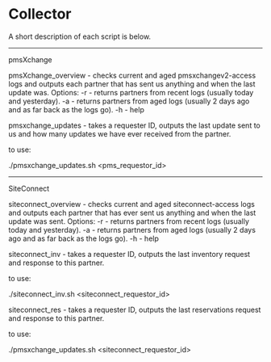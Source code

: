 Collector
==================================

A short description of each script is below.

----------------------------------

pmsXchange

pmsXchange_overview - checks current and aged pmsxchangev2-access logs and outputs each partner that has sent us anything and when the last update was.
Options:
-r - returns partners from recent logs (usually today and yesterday).
-a - returns partners from aged logs (usually 2 days ago and as far back as the logs go).
-h - help

pmsxchange_updates - takes a requester ID, outputs the last update sent to us and how many updates we have ever received from the partner.

to use:

./pmsxchange_updates.sh <pms_requestor_id>

----------------------------------

SiteConnect

siteconnect_overview - checks current and aged siteconnect-access logs and outputs each partner that has ever sent us anything and when the last update was sent.
Options:
-r - returns partners from recent logs (usually today and yesterday).
-a - returns partners from aged logs (usually 2 days ago and as far back as the logs go).
-h - help

siteconnect_inv - takes a requester ID, outputs the last inventory request and response to this partner.

to use:

./siteconnect_inv.sh <siteconnect_requestor_id>

siteconnect_res - takes a requester ID, outputs the last reservations request and response to this partner.

to use:

./pmsxchange_updates.sh <siteconnect_requestor_id>
